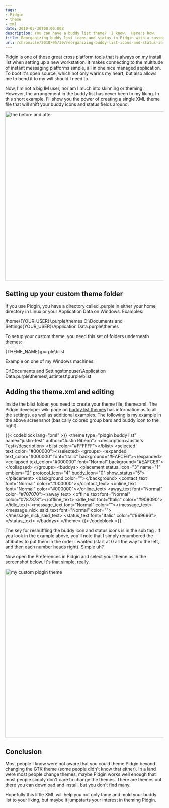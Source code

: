 ```yaml
---
tags:
- Pidgin
- theme
- xml
date: 2010-05-30T00:00:00Z
description: You can have a buddy list theme?  I know.  Here's how.
title: Reorganizing buddy list icons and status in Pidgin with a custom theme
url: /chronicle/2010/05/30/reorganizing-buddy-list-icons-and-status-in-pidgin-with-a-custom-theme/
---
```


<a href="http://www.pidgin.im/">Pidgin</a> is one of those great cross platform tools that is always on my install list when setting up a new workstation.  It makes connecting to the multitude of instant messaging platforms simple, all in one nice managed application. To boot it's open source, which not only warms my heart, but also allows me to bend it to my will should I need to.

Now, I'm not a big IM user, nor am I much into skinning or theming.  However, the arrangement in the buddy list has never been to my liking. In this short example, I'll show you the power of creating a single XML theme file that will shift your buddy icons and status fields around.

<img decoding="async" loading="lazy" width="800" height="538" src="https://storage.googleapis.com/jdr-public-imgs/blog-archive/2010/05/pidgin-theme01.jpg" alt="the before and after" >

##  Setting up your custom theme folder
If you use Pidgin, you have a directory called .purple in either your home directory in Linux or your Application Data on Windows. Examples:

/home/{YOUR_USER}/.purple/themes
C:\Documents and Settings\{YOUR_USER}\Application Data\.purple\themes

To setup your custom theme, you need this set of folders underneath themes:

{THEME_NAME}\purple\blist

Example on one of my Windows machines:

C:\Documents and Settings\tmpuser\Application Data\.purple\themes\justintest\purple\blist

## Adding the theme.xml and editing
Inside the blist folder, you need to create your theme file, theme.xml.  The Pidgin developer wiki page on <a href="http://developer.pidgin.im/wiki/BuddyListThemes">buddy list themes</a> has information as to all the settings, as well as additional examples.  The following is my example in the above screenshot (basically colored group bars and buddy icon to the right).

{{< codeblock lang="xml" >}}
&lt;theme type=&quot;pidgin buddy list&quot; name=&quot;justin-test&quot; author=&quot;Justin Ribeiro&quot;&gt;
  &lt;description&gt;Justin&apos;s Test&lt;/description&gt;
  &lt;blist color=&quot;#FFFFFF&quot;&gt;&lt;/blist&gt;
  &lt;selected text_color=&quot;#000000&quot;&gt;&lt;/selected&gt;
  &lt;groups&gt;
    &lt;expanded text_color=&quot;#000000&quot; font=&quot;Italic&quot; background=&quot;#EAFCE6&quot;&gt;&lt;/expanded&gt;
    &lt;collapsed text_color=&quot;#000000&quot; font=&quot;Normal&quot; background=&quot;#EAFCE6&quot;&gt;&lt;/collapsed&gt;
  &lt;/groups&gt;
  &lt;buddys&gt;
    &lt;placement status_icon=&quot;3&quot; name=&quot;1&quot; emblem=&quot;2&quot; protocol_icon=&quot;4&quot; buddy_icon=&quot;0&quot; show_status=&quot;5&quot;&gt;&lt;/placement&gt;
    &lt;background color=&quot;&quot;&gt;&lt;/background&gt;
    &lt;contact_text font=&quot;Normal&quot; color=&quot;#000000&quot;&gt;&lt;/contact_text&gt;
    &lt;online_text font=&quot;Normal&quot; color=&quot;#000000&quot;&gt;&lt;/online_text&gt;
    &lt;away_text font=&quot;Normal&quot; color=&quot;#707070&quot;&gt;&lt;/away_text&gt;
    &lt;offline_text font=&quot;Normal&quot; color=&quot;#787878&quot;&gt;&lt;/offline_text&gt;
    &lt;idle_text font=&quot;Italic&quot; color=&quot;#909090&quot;&gt;&lt;/idle_text&gt;
    &lt;message_text font=&quot;Normal&quot; color=&quot;&quot;&gt;&lt;/message_text&gt;
    &lt;message_nick_said_text font=&quot;Normal&quot; color=&quot;&quot;&gt;&lt;/message_nick_said_text&gt;
    &lt;status_text font=&quot;Italic&quot; color=&quot;#969696&quot;&gt;&lt;/status_text&gt;
  &lt;/buddys&gt;
&lt;/theme&gt;
{{< /codeblock >}}

The key for reshuffling the buddy icon and status icons is in the <buddys> sub tag <placement>.  If you look in the example above, you'll note that I simply renumbered the attibutes to put them in the order I wanted (start at 0 all the way to the left, and then each number heads right).  Simple uh?

Now open the Preferences in Pidgin and select your theme as in the screenshot below.  It's that simple, really.

<img decoding="async" loading="lazy" width="800" height="538" src="https://storage.googleapis.com/jdr-public-imgs/blog-archive/2010/05/pidgin-theme02.jpg" alt="my custom pidgin theme">

## Conclusion
Most people I know were not aware that you could theme Pidgin beyond changing the GTK theme (some people didn't know that either).  In a land were most people change themes, maybe Pidgin works well enough that most people simply don't care to change the themes.  There are themes out there you can download and install, but you don't find many.

Hopefully this little XML will help you not only tame and mold your buddy list to your liking, but maybe it jumpstarts your interest in theming Pidgin.
